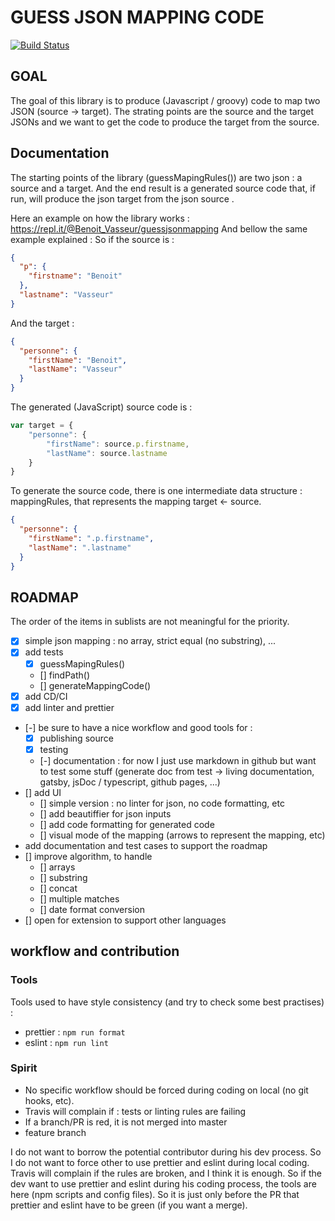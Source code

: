 # GUESS JSON MAPPING CODE

[![Build Status](https://travis-ci.com/Benoit-Vasseur/guess_json_mapping_code.svg?branch=master)](https://travis-ci.com/Benoit-Vasseur/guess_json_mapping_code)

## GOAL

The goal of this library is to produce (Javascript / groovy) code to map two JSON (source -> target).
The strating points are the source and the target JSONs and we want to get the code to produce the target from the source.

## Documentation

The starting points of the library (guessMapingRules()) are two json : a source and a target.
And the end result is a generated source code that, if run, will produce the json target from the json source .

Here an example on how the library works : https://repl.it/@Benoit_Vasseur/guessjsonmapping
And bellow the same example explained :
So if the source is :

```json
{
  "p": {
    "firstname": "Benoit"
  },
  "lastname": "Vasseur"
}
```

And the target :

```json
{
  "personne": {
    "firstName": "Benoit",
    "lastName": "Vasseur"
  }
}
```

The generated (JavaScript) source code is :

```js
var target = {
    "personne": {
        "firstName": source.p.firstname,
        "lastName": source.lastname
    }
}
```

To generate the source code, there is one intermediate data structure : mappingRules, that represents the mapping target <- source.

```json
{
  "personne": {
    "firstName": ".p.firstname",
    "lastName": ".lastname"
  }
}
```

## ROADMAP

The order of the items in sublists are not meaningful for the priority.

- [x] simple json mapping : no array, strict equal (no substring), ...
- [x] add tests
  - [x] guessMapingRules()
  - [] findPath()
  - [] generateMappingCode()
- [x] add CD/CI
- [x] add linter and prettier
- [-] be sure to have a nice workflow and good tools for : 
    - [x] publishing source
    - [x] testing
    - [-] documentation : for now I just use markdown in github but want to test some stuff (generate doc from test -> living documentation, gatsby, jsDoc / typescript, github pages, ...) 
- [] add UI
  - [] simple version : no linter for json, no code formatting, etc
  - [] add beautiffier for json inputs
  - [] add code formatting for generated code
  - [] visual mode of the mapping (arrows to represent the mapping, etc)
- add documentation and test cases to support the roadmap
- [] improve algorithm, to handle
  - [] arrays
  - [] substring
  - [] concat
  - [] multiple matches
  - [] date format conversion
- [] open for extension to support other languages

## workflow and contribution

### Tools

Tools used to have style consistency (and try to check some best practises) :

- prettier : `npm run format`
- eslint : `npm run lint`

### Spirit

- No specific workflow should be forced during coding on local (no git hooks, etc).
- Travis will complain if : tests or linting rules are failing
- If a branch/PR is red, it is not merged into master
- feature branch

I do not want to borrow the potential contributor during his dev process. So I do not want to force other to use prettier and eslint during local coding. Travis will complain if the rules are broken, and I think it is enough.
So if the dev want to use prettier and eslint during his coding process, the tools are here (npm scripts and config files).
So it is just only before the PR that prettier and eslint have to be green (if you want a merge).
